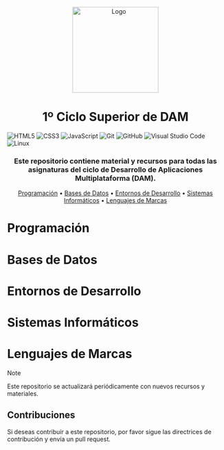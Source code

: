<p align="center">
  <img src="https://github.com/user-attachments/assets/0b3f4191-97a0-4bf0-aac1-76b72aab9a13" alt="Logo" width="200">
</p>

<h1 align="center"> 1º Ciclo Superior de DAM </h1>
  
  ![HTML5](https://img.shields.io/badge/HTML5%20-%23E34F26.svg?style=for-the-badge&logo=html5&logoColor=white)
  ![CSS3](https://img.shields.io/badge/CSS%20-%231572B6.svg?style=for-the-badge&logo=css3&logoColor=white)
  ![JavaScript](https://img.shields.io/badge/JavaScript%20-%23F7DF1E.svg?style=for-the-badge&logo=javascript&logoColor=black)
  ![Git](https://img.shields.io/badge/git-%23F05033.svg?style=for-the-badge&logo=git&logoColor=white)
  ![GitHub](https://img.shields.io/badge/github-%23121011.svg?style=for-the-badge&logo=github&logoColor=white)
  ![Visual Studio Code](https://img.shields.io/badge/Visual%20Studio%20Code-0078d7.svg?style=for-the-badge&logo=visual-studio-code&logoColor=white)
  ![Linux](https://img.shields.io/badge/Linux-FCC624?style=for-the-badge&logo=linux&logoColor=black)   

<h3 align="center"> Este repositorio contiene material y recursos para todas las asignaturas del ciclo de Desarrollo de Aplicaciones Multiplataforma (DAM). </h3>

<p align="center">
  <a href="#programación">Programación</a> • 
  <a href="#bases-de-datos">Bases de Datos</a> • 
  <a href="#entornos-de-desarrollo">Entornos de Desarrollo</a> • 
  <a href="#sistemas-informáticos">Sistemas Informáticos</a> • 
  <a href="#lenguajes-de-marcas">Lenguajes de Marcas</a>
</p>

# Programación
# Bases de Datos
# Entornos de Desarrollo
# Sistemas Informáticos
# Lenguajes de Marcas

>[!NOTE]
> Este repositorio se actualizará periódicamente con nuevos recursos y materiales.

## Contribuciones
Si deseas contribuir a este repositorio, por favor sigue las directrices de contribución y envía un pull request.
